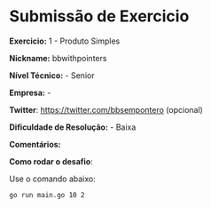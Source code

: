 # Submissão de Exercicio

**Exercicio:** 1 - Produto Simples

**Nickname:** bbwithpointers

**Nível Técnico:** - Senior

**Empresa:** - 

**Twitter**: https://twitter.com/bbsempontero (opcional)

**Dificuldade de Resolução:** - Baixa

**Comentários:** 

**Como rodar o desafio**:

Use o comando abaixo:
```bash
go run main.go 10 2
```
